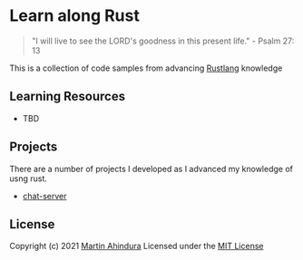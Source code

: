 # Learn along Rust

> "I will live to see the LORD's goodness in this present life." - Psalm 27: 13

This is a collection of code samples from advancing [Rustlang](https://www.rust-lang.org/) knowledge

## Learning Resources

- TBD

## Projects

There are a number of projects I developed as I advanced my knowledge of usng rust.

- [chat-server](./projects/chat-server)

## License

Copyright (c) 2021 [Martin Ahindura](https://github.com/Tinitto) Licensed under the [MIT License](./LICENSE)